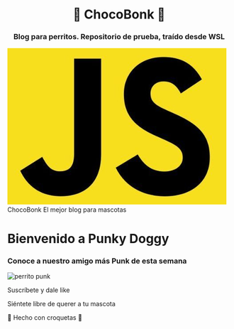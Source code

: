 # <center> 💚 **ChocoBonk** 💚</center>

### <center>**Blog para perritos. Repositorio de prueba, traído desde WSL**</center>

<!DOCTYPE html>
<html lang="en">

<head>
  <meta charset="UTF-8">
  <meta http-equiv="X-UA-Compatible" content="IE=edge">
  <meta name="viewport" content="width=device-width, initial-scale=1.0">
  <link rel="stylesheet" href="css/style.css">
  <title>Punky Doggy</title>
</head>

<body>
  <div id="container">
    <div id="cabecera">
      <img id="logo" src="imagenes/javascript.jpg" alt="javascript" />
      ChocoBonk
      <span id="tagline">El mejor blog para mascotas</span>
    </div>
    <div id="post">
      <h1>Bienvenido a Punky Doggy</h1>
      <h3>Conoce a nuestro amigo más Punk de esta semana</h3>
      <img id="perrito" src="https://blog.seccionamarilla.com.mx/wp-content/uploads/2017/01/perro-rockero.jpg"
        alt="perrito punk" />
      <p>Suscríbete y dale like</p>
      <p>Siéntete libre de querer a tu mascota</p>
    </div>
    <div id="footer">
      💚 Hecho con croquetas 💚
    </div>
  </div>
</body>

</html>
